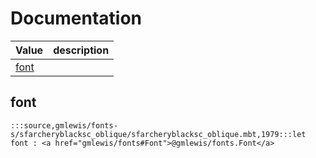 # Documentation
|Value|description|
|---|---|
|[font](#font)||

## font

```moonbit
:::source,gmlewis/fonts-s/sfarcheryblacksc_oblique/sfarcheryblacksc_oblique.mbt,1979:::let font : <a href="gmlewis/fonts#Font">@gmlewis/fonts.Font</a>
```

